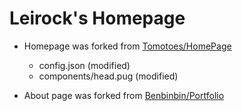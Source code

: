Leirock's Homepage
======================

- Homepage was forked from [Tomotoes/HomePage](https://github.com/Tomotoes/HomePage)
    - config.json (modified)
    - components/head.pug (modified)

- About page was forked from [Benbinbin/Portfolio](https://github.com/Benbinbin/Portfolio)